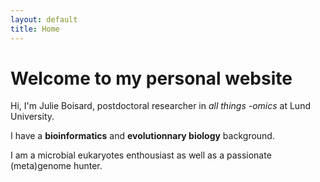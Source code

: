 ```yaml
---
layout: default
title: Home
---
```

# Welcome to my personal website

Hi, I'm Julie Boisard, postdoctoral researcher in *all things -omics* at Lund University.

I have a **bioinformatics** and **evolutionnary biology** background.

I am a microbial eukaryotes enthousiast as well as a passionate (meta)genome hunter.


